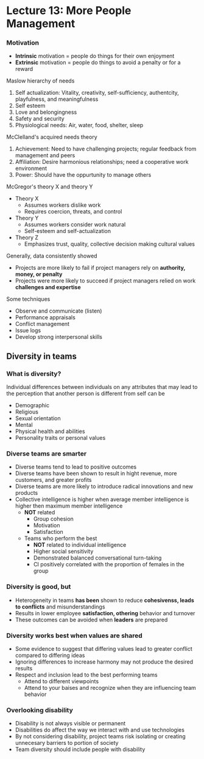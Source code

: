 # Lecture 13: More People Management

### Motivation

- **Intrinsic** motivation = people do things for their own enjoyment
- **Extrinsic** motivation = people do things to avoid a penalty or for a reward

Maslow hierarchy of needs

1) Self actualization: Vitality, creativity, self-sufficiency, authentcity, playfulness, and meaningfulness
2) Self esteem
3) Love and belongingness
4) Safety and security
5) Physiological needs: Air, water, food, shelter, sleep

McClelland's acquired needs theory

1) Achievement: Need to have challenging projects; regular feedback from management and peers
2) Affiliation: Desire harmonious relationships; need a cooperative work environment
3) Power: Should have the oppurtunity to manage others

McGregor's theory X and theory Y

- Theory X
    - Assumes workers dislike work
    - Requires coercion, threats, and control
- Theory Y
    - Assumes workers consider work natural
    - Self-esteem and self-actualization
- Theory Z
    - Emphasizes trust, quality, collective decision making cultural values

Generally, data consistently showed

- Projects are more likely to fail if project managers rely on **authority, money, or penalty**
- Projects were more likely to succeed if project managers relied on work **challenges and expertise**

Some techniques

- Observe and communicate (listen)
- Performance appraisals
- Conflict management
- Issue logs
- Develop strong interpersonal skills

## Diversity in teams

### What is diversity?

Individual differences between individuals on any attributes that may lead to the perception that another person is different from self can be

- Demographic
- Religious
- Sexual orientation
- Mental
- Physical health and abilities
- Personality traits or personal values

### Diverse teams are smarter

- Diverse teams tend to lead to positive outcomes
- Diverse teams have been shown to result in hight revenue, more customers, and greater profits
- Diverse teams are more likely to introduce radical innovations and new products
- Collective intelligence is higher when average member intelligence is higher then maximum member intelligence
    - **NOT** related
        - Group cohesion
        - Motivation
        - Satisfaction
    - Teams who perform the best
        - **NOT** related to individual intelligence
        - Higher social sensitivity
        - Demonstrated balanced conversational turn-taking
        - CI positively correlated with the proportion of females in the group

### Diversity is good, but

- Heterogeneity in teams **has been** shown to reduce **cohesivenss, leads to conflicts** and misunderstandings
- Results in lower employee **satisfaction, othering** behavior and turnover
- These outcomes can be avoided when **leaders** are prepared

### Diversity works best when **values** are **shared**

- Some evidence to suggest that differing values lead to greater conflict compared to differing ideas
- Ignoring differences to increase harmony may not produce the desired results
- Respect and inclusion lead to the best performing teams
    - Attend to different viewpoints
    - Attend to your baises and recognize when they are influencing team behavior

### Overlooking disability

- Disability is not always visible or permanent
- Disabilities do affect the way we interact with and use technologies
- By not considering disability, project teams risk isolating or creating unnecesary barriers to portion of society
- Team diversity should include people with disability